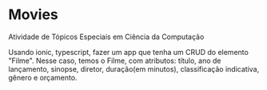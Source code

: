 # Movies
Atividade de Tópicos Especiais em Ciência da Computação

Usando ionic, typescript, fazer um app que tenha um CRUD do elemento "Filme".
Nesse caso, temos o Filme, com atributos: título, ano de lançamento, sinopse, diretor, duração(em minutos), classificação indicativa, gênero e orçamento.
